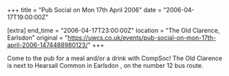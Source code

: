 +++
title = "Pub Social on Mon 17th April 2006"
date = "2006-04-17T19:00:00Z"

[extra]
end_time = "2006-04-17T23:00:00Z"
location = "The Old Clarence, Earlsdon"
original = "https://uwcs.co.uk/events/pub-social-on-mon-17th-april-2006-1474488980123/"
+++

Come to the pub for a meal and/or a drink with CompSoc\! The Old Clarence is next to Hearsall Common in Earlsdon , on the number 12 bus route.

